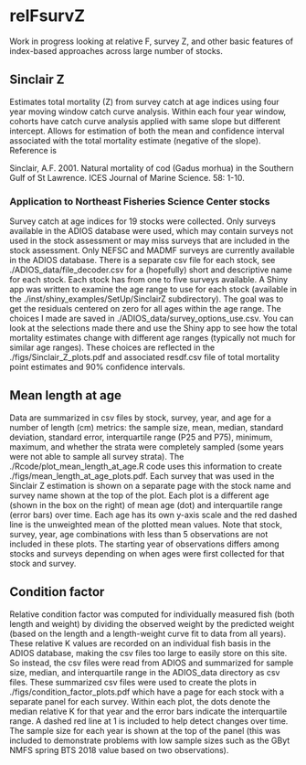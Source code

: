 # relFsurvZ

Work in progress looking at relative F, survey Z, and other basic features of index-based approaches across large number of stocks.

## Sinclair Z

Estimates total mortality (Z) from survey catch at age indices using four year moving window catch curve analysis. Within each four year window, cohorts have catch curve analysis applied with same slope but different intercept. Allows for estimation of both the mean and confidence interval associated with the total mortality estimate (negative of the slope). Reference is

Sinclair, A.F. 2001. Natural mortality of cod (Gadus morhua) in the Southern Gulf of St Lawrence. ICES Journal of Marine Science. 58: 1-10.

### Application to Northeast Fisheries Science Center stocks

Survey catch at age indices for 19 stocks were collected. Only surveys available in the ADIOS database were used, which may contain surveys not used in the stock assessment or may miss surveys that are included in the stock assessment. Only NEFSC and MADMF surveys are currently available in the ADIOS database. There is a separate csv file for each stock, see ./ADIOS_data/file_decoder.csv for a (hopefully) short and descriptive name for each stock. Each stock has from one to five surveys available. A Shiny app was written to examine the age range to use for each stock (available in the ./inst/shiny_examples/SetUp/SinclairZ subdirectory). The goal was to get the residuals centered on zero for all ages within the age range. The choices I made are saved in ./ADIOS_data/survey_options_use.csv. You can look at the selections made there and use the Shiny app to see how the total mortality estimates change with different age ranges (typically not much for similar age ranges). These choices are reflected in the ./figs/Sinclair_Z_plots.pdf and associated resdf.csv file of total mortality point estimates and 90% confidence intervals.

## Mean length at age

Data are summarized in csv files by stock, survey, year, and age for a number of length (cm) metrics: the sample size, mean, median, standard deviation, standard error, interquartile range (P25 and P75), minimum, maximum, and whether the strata were completely sampled (some years were not able to sample all survey strata). The ./Rcode/plot_mean_length_at_age.R code uses this information to create ./figs/mean_length_at_age_plots.pdf. Each survey that was used in the Sinclair Z estimation is shown on a separate page with the stock name and survey name shown at the top of the plot. Each plot is a different age (shown in the box on the right) of mean age (dot) and interquartile range (error bars) over time. Each age has its own y-axis scale and the red dashed line is the unweighted mean of the plotted mean values. Note that stock, survey, year, age combinations with less than 5 observations are not included in these plots. The starting year of observations differs among stocks and surveys depending on when ages were first collected for that stock and survey. 

## Condition factor

Relative condition factor was computed for individually measured fish (both length and weight) by dividing the observed weight by the predicted weight (based on the length and a length-weight curve fit to data from all years). These relative K values are recorded on an individual fish basis in the ADIOS database, making the csv files too large to easily store on this site. So instead, the csv files were read from ADIOS and summarized for sample size, median, and interquartile range in the ADIOS_data directory as csv files. These summarized csv files were used to create the plots in ./figs/condition_factor_plots.pdf which have a page for each stock with a separate panel for each survey. Within each plot, the dots denote the median relative K for that year and the error bars indicate the interquartile range. A dashed red line at 1 is included to help detect changes over time. The sample size for each year is shown at the top of the panel (this was included to demonstrate problems with low sample sizes such as the GByt NMFS spring BTS 2018 value based on two observations). 

